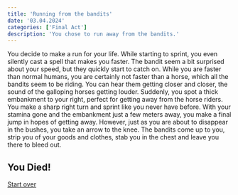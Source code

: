 ```yaml
---
title: 'Running from the bandits'
date: '03.04.2024'
categories: ['Final Act']
description: 'You chose to run away from the bandits.'
---
```


You decide to make a run for your life. While starting to sprint, you even silently cast a spell
that makes you faster. The bandit seem a bit surprised about your speed, but they quickly start to
catch on. While you are faster than normal humans, you are certainly not faster than a horse, which
all the bandits seem to be riding. You can hear them getting closer and closer, the sound of the
galloping horses getting louder. Suddenly, you spot a thick embankment to your right, perfect for
getting away from the horse riders. You make a sharp right turn and sprint like you never have
before. With your stamina gone and the embankment just a few meters away, you make a final jump in
hopes of getting away. However, just as you are about to disappear in the bushes, you take an arrow
to the knee. The bandits come up to you, strip you of your goods and clothes, stab you in the chest
and leave you there to bleed out.

## You Died!

[Start over](final_act_start)
